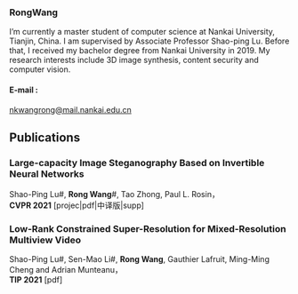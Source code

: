 ### RongWang

I’m currently a master student of computer science at Nankai University, Tianjin, China. I am supervised by Associate Professor Shao-ping Lu. Before that, I received my bachelor degree from Nankai University in 2019. My research interests include 3D image synthesis, content security and computer vision. 

#### E-mail : 
nkwangrong@mail.nankai.edu.cn


## Publications

### Large-capacity Image Steganography Based on Invertible Neural Networks

Shao-Ping Lu#,  **Rong Wang**#,  Tao Zhong,  Paul L. Rosin，    
**CVPR 2021** [projec|pdf|中译版|supp] 



### Low-Rank Constrained Super-Resolution for Mixed-Resolution Multiview Video

Shao-Ping Lu#,  Sen-Mao Li#,  **Rong Wang**,  Gauthier Lafruit,  Ming-Ming Cheng and  Adrian Munteanu，  
**TIP 2021** [pdf] 



